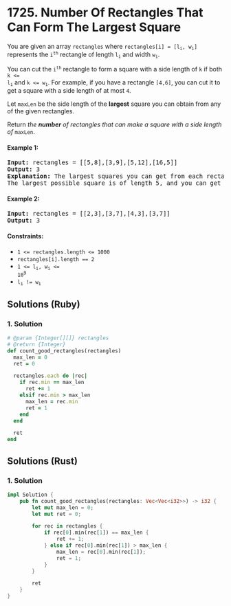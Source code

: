 # 1725. Number Of Rectangles That Can Form The Largest Square
You are given an array `rectangles` where <code>rectangles[i] = [l<sub>i</sub>, w<sub>i</sub>]</code> represents the <code>i<sup>th</sup></code> rectangle of length <code>l<sub>i</sub></code> and width <code>w<sub>i</sub></code>.

You can cut the <code>i<sup>th</sup></code> rectangle to form a square with a side length of `k` if both <code>k <= l<sub>i</sub></code> and <code>k <= w<sub>i</sub></code>. For example, if you have a rectangle `[4,6]`, you can cut it to get a square with a side length of at most `4`.

Let `maxLen` be the side length of the **largest** square you can obtain from any of the given rectangles.

Return *the **number** of rectangles that can make a square with a side length of* `maxLen`.

#### Example 1:
<pre>
<strong>Input:</strong> rectangles = [[5,8],[3,9],[5,12],[16,5]]
<strong>Output:</strong> 3
<strong>Explanation:</strong> The largest squares you can get from each rectangle are of lengths [5,3,5,5].
The largest possible square is of length 5, and you can get it out of 3 rectangles.
</pre>

#### Example 2:
<pre>
<strong>Input:</strong> rectangles = [[2,3],[3,7],[4,3],[3,7]]
<strong>Output:</strong> 3
</pre>

#### Constraints:
* `1 <= rectangles.length <= 1000`
* `rectangles[i].length == 2`
* <code>1 <= l<sub>i</sub>, w<sub>i</sub> <= 10<sup>9</sup></code>
* <code>l<sub>i</sub> != w<sub>i</sub></code>

## Solutions (Ruby)

### 1. Solution
```Ruby
# @param {Integer[][]} rectangles
# @return {Integer}
def count_good_rectangles(rectangles)
  max_len = 0
  ret = 0

  rectangles.each do |rec|
    if rec.min == max_len
      ret += 1
    elsif rec.min > max_len
      max_len = rec.min
      ret = 1
    end
  end

  ret
end
```

## Solutions (Rust)

### 1. Solution
```Rust
impl Solution {
    pub fn count_good_rectangles(rectangles: Vec<Vec<i32>>) -> i32 {
        let mut max_len = 0;
        let mut ret = 0;

        for rec in rectangles {
            if rec[0].min(rec[1]) == max_len {
                ret += 1;
            } else if rec[0].min(rec[1]) > max_len {
                max_len = rec[0].min(rec[1]);
                ret = 1;
            }
        }

        ret
    }
}
```
